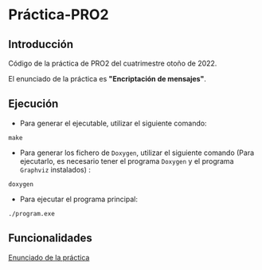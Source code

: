 # Práctica-PRO2
## Introducción

Código de la práctica de PRO2 del cuatrimestre otoño de 2022.

El enunciado de la práctica es **"Encriptación de mensajes"**.

## Ejecución
- Para generar el ejecutable, utilizar el siguiente comando:
```shell
make
```
- Para generar los fichero de `Doxygen`, utilizar el siguiente comando (Para ejecutarlo, es necesario tener el programa `Doxygen` y el programa `Graphviz` instalados) :
```shell
doxygen
```
- Para ejecutar el programa principal:
```shell
./program.exe
```
## Funcionalidades
[Enunciado de la práctica](https://github.com/fwang02/PRO2-FIB-UPC/blob/master/enunQT2022.pdf)
